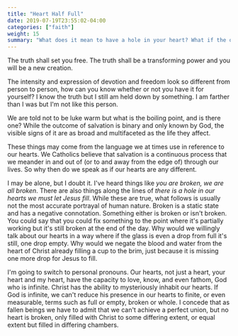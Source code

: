 ```yaml
---
title: "Heart Half Full"
date: 2019-07-19T23:55:02-04:00
categories: ["faith"]
weight: 15
summary: "What does it mean to have a hole in your heart? What if the our hearts can't be filled and that is a good thing?"
---
```


The truth shall set you free. The truth shall be a transforming power and you will be a new creation.

The intensity and expression of devotion and freedom look so different from person to person, how can you know whether or not you have it for yourself? I know the truth but I still am held down by something. I am farther than I was but I'm not like this person.

We are told not to be luke warm but what is the boiling point, and is there one? While the outcome of salvation is binary and only known by God, the visible signs of it are as broad and multifaceted as the life they affect.

These things may come from the language we at times use in reference to our hearts. We Catholics believe that salvation is a continuous process that we meander in and out of (or to and away from the edge of) through our lives. So why then do we speak as if our hearts are any different.

I may be alone, but I doubt it. I've heard things like *you are broken, we are all broken*. There are also things along the lines of *there is a hole in our hearts we must let Jesus fill*. While these are true, what follows is usually not the most accurate portrayal of human nature. Broken is a static state and has a negative connotation. Something either is broken or isn't broken. You could say that you could fix something to the point where it's partially working but it's still broken at the end of the day. Why would we willingly talk about our hearts in a way where if the glass is even a drop from full it's still, one drop empty. Why would we negate the blood and water from the heart of Christ already filling a cup to the brim, just because it is missing one more drop for Jesus to fill. 

I'm going to switch to personal pronouns. Our hearts, not just a heart, your heart and my heart, have the capacity to love, know, and even fathom, God who is infinite. Christ has the ability to mysteriously inhabit our hearts. If God is infinite, we can't reduce his presence in our hearts to finite, or even measurable, terms such as full or empty, broken or whole. I concede that as fallen beings we have to admit that we can't achieve a perfect union, but no heart is broken, only filled with Christ to some differing extent, or equal extent but filled in differing chambers.